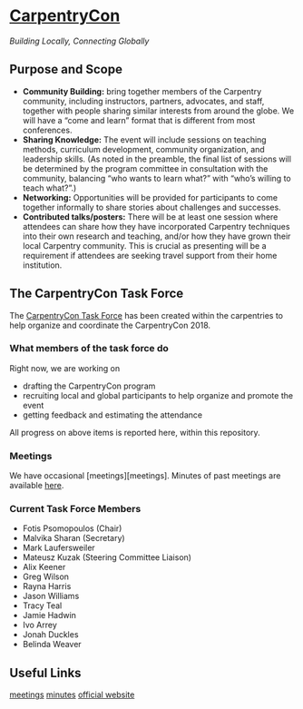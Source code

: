 # [CarpentryCon](http://www.carpentrycon.org/)

*Building Locally, Connecting Globally*

## Purpose and Scope
- **Community Building:** bring together members of the Carpentry community, including instructors, partners, advocates, and staff, together with people sharing similar interests from around the globe. We will have a “come and learn” format that is different from most conferences.
- **Sharing Knowledge:** The event will include sessions on teaching methods, curriculum development, community organization, and leadership skills. (As noted in the preamble, the final list of sessions will be determined by the program committee in consultation with the community, balancing “who wants to learn what?” with “who’s willing to teach what?”.)
- **Networking:** Opportunities will be provided for participants to come together informally to share stories about challenges and successes.
- **Contributed talks/posters:** There will be at least one session where attendees can share how they have incorporated Carpentry techniques into their own research and teaching, and/or how they have grown their local Carpentry community. This is crucial as presenting will be a requirement if attendees are seeking travel support from their home institution.

## The CarpentryCon Task Force

The [CarpentryCon Task Force](https://github.com/swcarpentry/board/tree/master/TaskForces/2018-CarpentryCon) has been created within the carpentries to help organize and coordinate the CarpentryCon 2018.

### What members of the task force do
Right now, we are working on
- drafting the CarpentryCon program
- recruiting local and global participants to help organize and promote the event
- getting feedback and estimating the attendance

All progress on above items is reported here, within this repository.

### Meetings
We have occasional [meetings][meetings].  Minutes of past meetings are available [here](minutes).

### Current Task Force Members
* Fotis Psomopoulos (Chair)
* Malvika Sharan (Secretary)
* Mark Laufersweiler
* Mateusz Kuzak (Steering Committee Liaison)
* Alix Keener
* Greg Wilson
* Rayna Harris
* Jason Williams
* Tracy Teal
* Jamie Hadwin
* Ivo Arrey
* Jonah Duckles
* Belinda Weaver

## Useful Links

[meetings](http://pad.software-carpentry.org/2018carpentrycontaskforce)
[minutes](https://github.com/carpentries/carpentrycon/tree/master/Minutes)
[official website](http://www.carpentrycon.org/)
